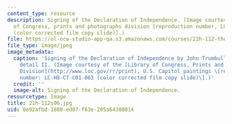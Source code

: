 ```yaml
---
content_type: resource
description: Signing of the Declaration of Independence. (Image courtesy of the Library
  of Congress, prints and photographs division [reproduction number, LC-H8-CT-C01-063
  (color corrected film copy slide)].)
file: https://ol-ocw-studio-app-qa.s3.amazonaws.com/courses/21h-112-the-american-revolution-spring-2006/0e92afbd1880ed87f63e205a64308014_21h-112s06.jpg
file_type: image/jpeg
image_metadata:
  caption: 'Signing of the Declaration of Independence by John Trumbull in U.S. Capitol,
    detail II. (Image courtesy of the [Library of Congress, Prints and Photographs
    Division](http://www.loc.gov/rr/print), U.S. Capitol paintings \[reproduction
    number: LC-H8-CT-C01-063 (color corrected film copy slide)\].)'
  credit: ''
  image-alt: Signing of the Declaration of Independence.
resourcetype: Image
title: 21h-112s06.jpg
uid: 0e92afbd-1880-ed87-f63e-205a64308014
---
```

